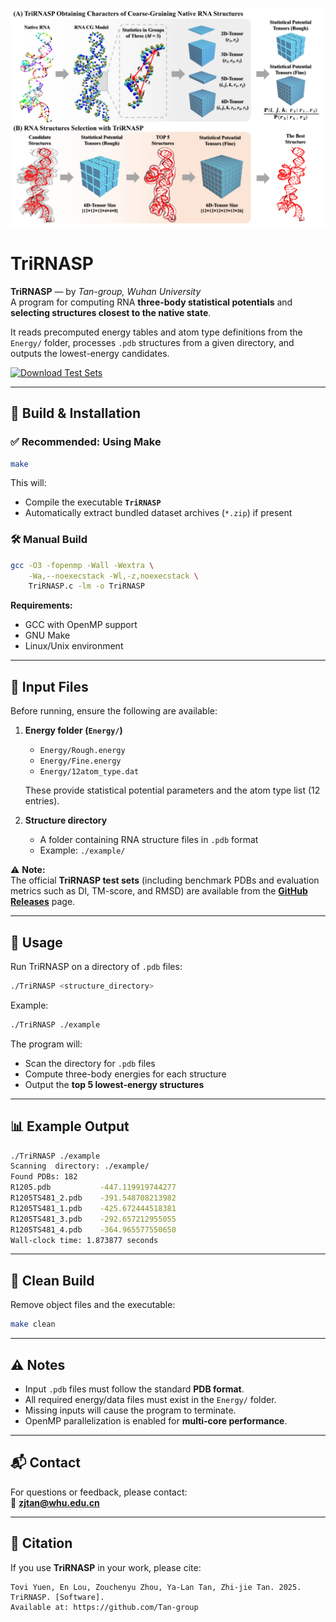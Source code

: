 ![header](img/WorkFlow.png)

# TriRNASP

**TriRNASP** — by *Tan-group, Wuhan University*  
A program for computing RNA **three-body statistical potentials** and **selecting structures closest to the native state**.  

It reads precomputed energy tables and atom type definitions from the `Energy/` folder, processes `.pdb` structures from a given directory, and outputs the lowest-energy candidates.

[![Download Test Sets](https://img.shields.io/badge/Download-Test%20Sets-blue)](https://github.com/Tan-group/TriRNASP/releases)

---

## 🔧 Build & Installation

### ✅ Recommended: Using Make

```bash
make
```

This will:
- Compile the executable **`TriRNASP`**  
- Automatically extract bundled dataset archives (`*.zip`) if present  

### 🛠️ Manual Build

```bash
gcc -O3 -fopenmp -Wall -Wextra \
    -Wa,--noexecstack -Wl,-z,noexecstack \
    TriRNASP.c -lm -o TriRNASP
```

**Requirements:**
- GCC with OpenMP support  
- GNU Make  
- Linux/Unix environment  

---

## 📂 Input Files

Before running, ensure the following are available:

1. **Energy folder (`Energy/`)**
   - `Energy/Rough.energy`  
   - `Energy/Fine.energy`  
   - `Energy/12atom_type.dat`  

   These provide statistical potential parameters and the atom type list (12 entries).

2. **Structure directory**  
   - A folder containing RNA structure files in `.pdb` format  
   - Example: `./example/`

⚠️ **Note:**  
The official **TriRNASP test sets** (including benchmark PDBs and evaluation metrics such as DI, TM-score, and RMSD) are available from the **[GitHub Releases](https://github.com/Tan-group/TriRNASP/releases)** page.

---

## 🚀 Usage

Run TriRNASP on a directory of `.pdb` files:

```bash
./TriRNASP <structure_directory>
```

Example:

```bash
./TriRNASP ./example
```

The program will:
- Scan the directory for `.pdb` files  
- Compute three-body energies for each structure  
- Output the **top 5 lowest-energy structures**  

---

## 📊 Example Output

```bash
./TriRNASP ./example
Scanning  directory: ./example/
Found PDBs: 182
R1205.pdb           -447.119919744277
R1205TS481_2.pdb    -391.548708213982
R1205TS481_1.pdb    -425.672444518381
R1205TS481_3.pdb    -292.657212955055
R1205TS481_4.pdb    -364.965577550650
Wall-clock time: 1.873877 seconds
```

---

## 🧹 Clean Build

Remove object files and the executable:

```bash
make clean
```

---

## ⚠️ Notes

- Input `.pdb` files must follow the standard **PDB format**.  
- All required energy/data files must exist in the `Energy/` folder.  
- Missing inputs will cause the program to terminate.  
- OpenMP parallelization is enabled for **multi-core performance**.  

---

## 📬 Contact

For questions or feedback, please contact:  
📧 **zjtan@whu.edu.cn**

---

## 📖 Citation

If you use **TriRNASP** in your work, please cite:

```
Tovi Yuen, En Lou, Zouchenyu Zhou, Ya-Lan Tan, Zhi-jie Tan. 2025. TriRNASP. [Software].
Available at: https://github.com/Tan-group
```
